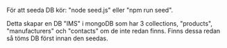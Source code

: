 För att seeda DB kör: "node seed.js" eller "npm run seed".

Detta skapar en DB "IMS" i mongoDB som har 3 collections, "products", "manufacturers" och "contacts" om de inte redan finns.
Finns dessa redan så töms DB först innan den seedas.